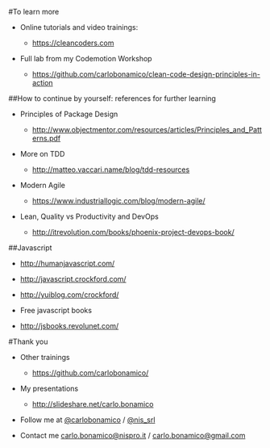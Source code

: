 #To learn more
* Online tutorials and video trainings:
  * https://cleancoders.com

* Full lab from my Codemotion Workshop
  * https://github.com/carlobonamico/clean-code-design-principles-in-action



##How to continue by yourself: references for further learning
- Principles of Package Design
  * http://www.objectmentor.com/resources/articles/Principles_and_Patterns.pdf
  
- More on TDD
  * http://matteo.vaccari.name/blog/tdd-resources

- Modern Agile
  * https://www.industriallogic.com/blog/modern-agile/

- Lean, Quality vs Productivity and DevOps
  * http://itrevolution.com/books/phoenix-project-devops-book/



##Javascript
* http://humanjavascript.com/
* http://javascript.crockford.com/ 
* http://yuiblog.com/crockford/

* Free javascript books
* http://jsbooks.revolunet.com/



#Thank you
* Other trainings
  * https://github.com/carlobonamico/

* My presentations
  * http://slideshare.net/carlo.bonamico

* Follow me at [@carlobonamico](https://twitter.com/carlobonamico) / [@nis_srl](https://twitter.com/nis_srl)

* Contact me
    carlo.bonamico@nispro.it / carlo.bonamico@gmail.com
  



##



